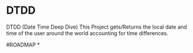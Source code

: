 # DTDD
DTDD (Date Time Deep Dive) 
This Project gets/Returns the local date and time of the user around the world accounting for time differences.

#ROADMAP
*

